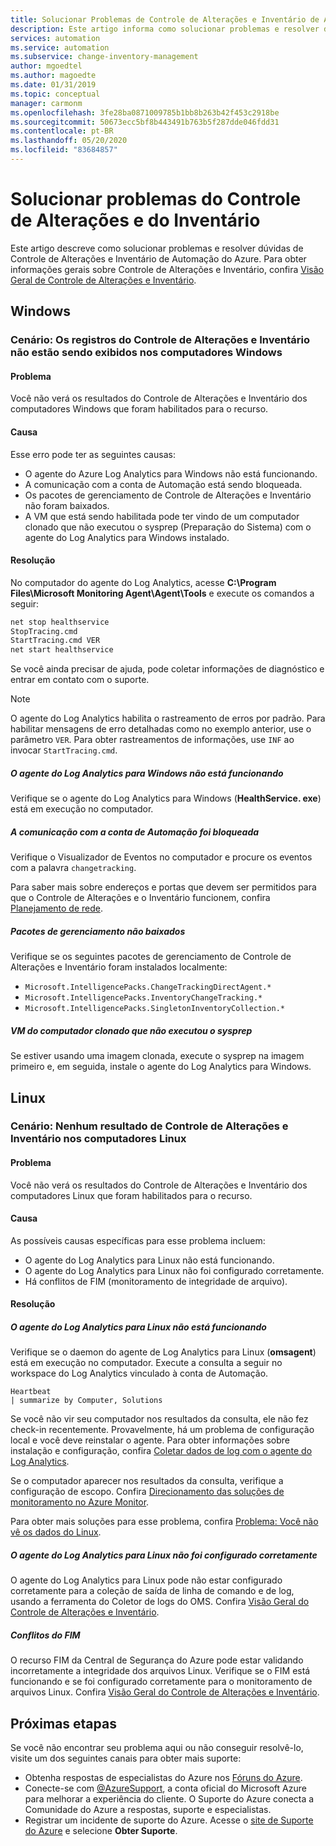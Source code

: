 ```yaml
---
title: Solucionar Problemas de Controle de Alterações e Inventário de Automação do Azure
description: Este artigo informa como solucionar problemas e resolver dúvidas com o recurso Controle de Alterações e Inventário de Automação do Azure.
services: automation
ms.service: automation
ms.subservice: change-inventory-management
author: mgoedtel
ms.author: magoedte
ms.date: 01/31/2019
ms.topic: conceptual
manager: carmonm
ms.openlocfilehash: 3fe28ba0871009785b1bb8b263b42f453c2918be
ms.sourcegitcommit: 50673ecc5bf8b443491b763b5f287dde046fdd31
ms.contentlocale: pt-BR
ms.lasthandoff: 05/20/2020
ms.locfileid: "83684857"
---
```

# <a name="troubleshoot-change-tracking-and-inventory-issues"></a>Solucionar problemas do Controle de Alterações e do Inventário

Este artigo descreve como solucionar problemas e resolver dúvidas de Controle de Alterações e Inventário de Automação do Azure. Para obter informações gerais sobre Controle de Alterações e Inventário, confira [Visão Geral de Controle de Alterações e Inventário](../change-tracking.md).

## <a name="windows"></a>Windows

### <a name="scenario-change-tracking-and-inventory-records-arent-showing-for-windows-machines"></a><a name="records-not-showing-windows"></a>Cenário: Os registros do Controle de Alterações e Inventário não estão sendo exibidos nos computadores Windows

#### <a name="issue"></a>Problema

Você não verá os resultados do Controle de Alterações e Inventário dos computadores Windows que foram habilitados para o recurso.

#### <a name="cause"></a>Causa

Esse erro pode ter as seguintes causas:

* O agente do Azure Log Analytics para Windows não está funcionando.
* A comunicação com a conta de Automação está sendo bloqueada.
* Os pacotes de gerenciamento de Controle de Alterações e Inventário não foram baixados.
* A VM que está sendo habilitada pode ter vindo de um computador clonado que não executou o sysprep (Preparação do Sistema) com o agente do Log Analytics para Windows instalado.

#### <a name="resolution"></a>Resolução

No computador do agente do Log Analytics, acesse **C:\Program Files\Microsoft Monitoring Agent\Agent\Tools** e execute os comandos a seguir:

```cmd
net stop healthservice
StopTracing.cmd
StartTracing.cmd VER
net start healthservice
```

Se você ainda precisar de ajuda, pode coletar informações de diagnóstico e entrar em contato com o suporte.

> [!NOTE]
> O agente do Log Analytics habilita o rastreamento de erros por padrão. Para habilitar mensagens de erro detalhadas como no exemplo anterior, use o parâmetro `VER`. Para obter rastreamentos de informações, use `INF` ao invocar `StartTracing.cmd`.

##### <a name="log-analytics-agent-for-windows-not-running"></a>O agente do Log Analytics para Windows não está funcionando

Verifique se o agente do Log Analytics para Windows (**HealthService. exe**) está em execução no computador.

##### <a name="communication-to-automation-account-blocked"></a>A comunicação com a conta de Automação foi bloqueada

Verifique o Visualizador de Eventos no computador e procure os eventos com a palavra `changetracking`.

Para saber mais sobre endereços e portas que devem ser permitidos para que o Controle de Alterações e o Inventário funcionem, confira [Planejamento de rede](../automation-hybrid-runbook-worker.md#network-planning).

##### <a name="management-packs-not-downloaded"></a>Pacotes de gerenciamento não baixados

Verifique se os seguintes pacotes de gerenciamento de Controle de Alterações e Inventário foram instalados localmente:

* `Microsoft.IntelligencePacks.ChangeTrackingDirectAgent.*`
* `Microsoft.IntelligencePacks.InventoryChangeTracking.*`
* `Microsoft.IntelligencePacks.SingletonInventoryCollection.*`

##### <a name="vm-from-cloned-machine-that-has-not-been-sysprepped"></a>VM do computador clonado que não executou o sysprep

Se estiver usando uma imagem clonada, execute o sysprep na imagem primeiro e, em seguida, instale o agente do Log Analytics para Windows.

## <a name="linux"></a>Linux

### <a name="scenario-no-change-tracking-and-inventory-results-on-linux-machines"></a>Cenário: Nenhum resultado de Controle de Alterações e Inventário nos computadores Linux

#### <a name="issue"></a>Problema

Você não verá os resultados do Controle de Alterações e Inventário dos computadores Linux que foram habilitados para o recurso. 

#### <a name="cause"></a>Causa
As possíveis causas específicas para esse problema incluem:
* O agente do Log Analytics para Linux não está funcionando.
* O agente do Log Analytics para Linux não foi configurado corretamente.
* Há conflitos de FIM (monitoramento de integridade de arquivo).

#### <a name="resolution"></a>Resolução 

##### <a name="log-analytics-agent-for-linux-not-running"></a>O agente do Log Analytics para Linux não está funcionando

Verifique se o daemon do agente de Log Analytics para Linux (**omsagent**) está em execução no computador. Execute a consulta a seguir no workspace do Log Analytics vinculado à conta de Automação.

```loganalytics Copy
Heartbeat
| summarize by Computer, Solutions
```

Se você não vir seu computador nos resultados da consulta, ele não fez check-in recentemente. Provavelmente, há um problema de configuração local e você deve reinstalar o agente. Para obter informações sobre instalação e configuração, confira [Coletar dados de log com o agente do Log Analytics](https://docs.microsoft.com/azure/azure-monitor/platform/log-analytics-agent).

Se o computador aparecer nos resultados da consulta, verifique a configuração de escopo. Confira [Direcionamento das soluções de monitoramento no Azure Monitor](https://docs.microsoft.com/azure/azure-monitor/insights/solution-targeting).

Para obter mais soluções para esse problema, confira [Problema: Você não vê os dados do Linux](https://docs.microsoft.com/azure/azure-monitor/platform/agent-linux-troubleshoot#issue-you-are-not-seeing-any-linux-data).

##### <a name="log-analytics-agent-for-linux-not-configured-correctly"></a>O agente do Log Analytics para Linux não foi configurado corretamente

O agente do Log Analytics para Linux pode não estar configurado corretamente para a coleção de saída de linha de comando e de log, usando a ferramenta do Coletor de logs do OMS. Confira [Visão Geral do Controle de Alterações e Inventário](../change-tracking.md).

##### <a name="fim-conflicts"></a>Conflitos do FIM

O recurso FIM da Central de Segurança do Azure pode estar validando incorretamente a integridade dos arquivos Linux. Verifique se o FIM está funcionando e se foi configurado corretamente para o monitoramento de arquivos Linux. Confira [Visão Geral do Controle de Alterações e Inventário](../change-tracking.md).

## <a name="next-steps"></a>Próximas etapas

Se você não encontrar seu problema aqui ou não conseguir resolvê-lo, visite um dos seguintes canais para obter mais suporte:

* Obtenha respostas de especialistas do Azure nos [Fóruns do Azure](https://azure.microsoft.com/support/forums/).
* Conecte-se com [@AzureSupport](https://twitter.com/azuresupport), a conta oficial do Microsoft Azure para melhorar a experiência do cliente. O Suporte do Azure conecta a Comunidade do Azure a respostas, suporte e especialistas.
* Registrar um incidente de suporte do Azure. Acesse o [site de Suporte do Azure](https://azure.microsoft.com/support/options/) e selecione **Obter Suporte**.
